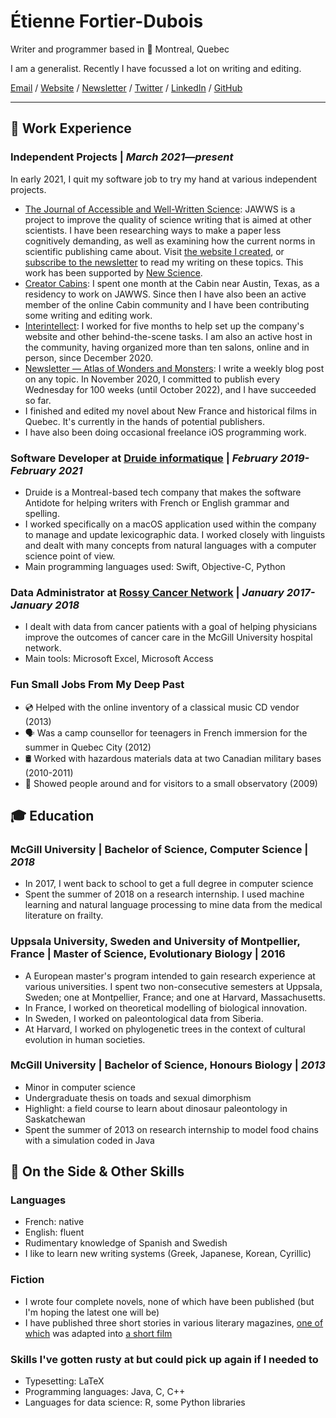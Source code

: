 # Étienne Fortier-Dubois

Writer and programmer based in 📍 Montreal, Quebec

I am a generalist. Recently I have focussed a lot on writing and editing.

[Email](mailto:etiennefd@gmail.com) / [Website](https://www.etiennefd.com) / [Newsletter](https://etiennefd.substack.com) / [Twitter](https://twitter.com/etiennefd) / [LinkedIn](https://www.linkedin.com/in/%C3%A9tienne-fortier-dubois-93251111b/)	/ [GitHub](https://github.com/etiennefd/)

---

## 💼 Work Experience

### **Independent Projects** | _March 2021—present_

In early 2021, I quit my software job to try my hand at various independent projects.

* [The Journal of Accessible and Well-Written Science](https://jawws.com): JAWWS is a project to improve the quality of science writing that is aimed at other scientists. I have been researching ways to make a paper less cognitively demanding, as well as examining how the current norms in scientific publishing came about. Visit [the website I created](https://jawws.com), or [subscribe to the newsletter](https://jawws.substack.com/) to read my writing on these topics. This work has been supported by [New Science](https://newscience.org).
* [Creator Cabins](https://www.creatorcabins.com/): I spent one month at the Cabin near Austin, Texas, as a residency to work on JAWWS. Since then I have also been an active member of the online Cabin community and I have been contributing some writing and editing work.
* [Interintellect](https://interintellect.com/): I worked for five months to help set up the company's website and other behind-the-scene tasks. I am also an active host in the community, having organized more than ten salons, online and in person, since December 2020.
* [Newsletter — Atlas of Wonders and Monsters](https://etiennefd.substack.com/): I write a weekly blog post on any topic. In November 2020, I committed to publish every Wednesday for 100 weeks (until October 2022), and I have succeeded so far.
* I finished and edited my novel about New France and historical films in Quebec. It's currently in the hands of potential publishers.
* I have also been doing occasional freelance iOS programming work. 

### **Software Developer** at [Druide informatique](https://druide.com) | _February 2019-February 2021_

* Druide is a Montreal-based tech company that makes the software Antidote for helping writers with French or English grammar and spelling. 
* I worked specifically on a macOS application used within the company to manage and update lexicographic data. I worked closely with linguists and dealt with many concepts from natural languages with a computer science point of view.
* Main programming languages used: Swift, Objective-C, Python

### **Data Administrator** at [Rossy Cancer Network](https://www.linkedin.com/company/rossycancer/?originalSubdomain=ca) | _January 2017-January 2018_

* I dealt with data from cancer patients with a goal of helping physicians improve the outcomes of cancer care in the McGill University hospital network. 
* Main tools: Microsoft Excel, Microsoft Access

### **Fun Small Jobs From My Deep Past**

* 💿 Helped with the online inventory of a classical music CD vendor (2013)
* 🗣 Was a camp counsellor for teenagers in French immersion for the summer in Quebec City (2012)
* 🛢 Worked with hazardous materials data at two Canadian military bases (2010-2011)
* 🔭 Showed people around and for visitors to a small observatory (2009)

## 🎓 Education

### **McGill University** | Bachelor of Science, Computer Science | _2018_
* In 2017, I went back to school to get a full degree in computer science
* Spent the summer of 2018 on a research internship. I used machine learning and natural language processing to mine data from the medical literature on frailty.

### **Uppsala University, Sweden and University of Montpellier, France** | Master of Science, Evolutionary Biology | 2016
* A European master's program intended to gain research experience at various universities. I spent two non-consecutive semesters at Uppsala, Sweden; one at Montpellier, France; and one at Harvard, Massachusetts. 
* In France, I worked on theoretical modelling of biological innovation.
* In Sweden, I worked on paleontological data from Siberia.
* At Harvard, I worked on phylogenetic trees in the context of cultural evolution in human societies. 

### **McGill University** | Bachelor of Science, Honours Biology | _2013_
* Minor in computer science
* Undergraduate thesis on toads and sexual dimorphism
* Highlight: a field course to learn about dinosaur paleontology in Saskatchewan
* Spent the summer of 2013 on research internship to model food chains with a simulation coded in Java

## 📌 On the Side & Other Skills

### Languages 
* French: native
* English: fluent
* Rudimentary knowledge of Spanish and Swedish
* I like to learn new writing systems (Greek, Japanese, Korean, Cyrillic)

### Fiction
* I wrote four complete novels, none of which have been published (but I'm hoping the latest one will be)
* I have published three short stories in various literary magazines, [one of which](https://www.erudit.org/fr/revues/moebius/2016-n151-moebius03037/85430ac/) was adapted into [a short film](https://www.kinomontreal.com/films/everything-must-go-mon-amour/)

### Skills I've gotten rusty at but could pick up again if I needed to
* Typesetting: LaTeX
* Programming languages: Java, C, C++
* Languages for data science: R, some Python libraries
